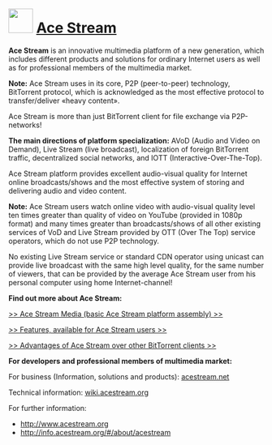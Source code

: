 ﻿# <img src="https://cdn.jsdelivr.net/gh/chtof/chocolatey-packages/automatic/acestream/acestream.png" width="48" height="48"/> [Ace Stream](https://chocolatey.org/packages/acestream)

__Ace Stream__ is an innovative multimedia platform of a new generation, which includes different products and solutions for ordinary Internet users as well as for professional members of the multimedia market.

  __Note:__ Ace Stream uses in its core, P2P (peer-to-peer) technology, BitTorrent protocol, which is acknowledged as the most effective protocol to transfer/deliver «heavy content».

Ace Stream is more than just BitTorrent client for file exchange via P2P-networks!

__The main directions of platform specialization:__ AVoD (Audio and Video on Demand), Live Stream (live broadcast), localization of foreign BitTorrent traffic, decentralized social networks, and IOTT (Interactive-Over-The-Top).

Ace Stream platform provides excellent audio-visual quality for Internet online broadcasts/shows and the most effective system of storing and delivering audio and video content.

  __Note:__ Ace Stream users watch online video with audio-visual quality level ten times greater than quality of video on YouTube (provided in 1080p format) and many times greater than broadcasts/shows of all other existing services of VoD and Live Stream provided by OTT (Over The Top) service operators, which do not use P2P technology.

No existing Live Stream service or standard CDN operator using unicast can provide live broadcast with the same high level quality, for the same number of viewers, that can be provided by the average Ace Stream user from his personal computer using home Internet-channel!

__Find out more about Ace Stream:__

[>> Ace Stream Media (basic Ace Stream platform assembly) >>](http://info.acestream.org)

[>> Features, available for Ace Stream users >>](http://info.acestream.org)

[>> Advantages of Ace Stream over other BitTorrent clients >>](http://info.acestream.org)

__For developers and professional members of multimedia market:__

For business (Information, solutions and products): [acestream.net](http://acestream.net)

Technical information: [wiki.acestream.org](http://wiki.acestream.org)

For further information:
- http://www.acestream.org
- http://info.acestream.org/#/about/acestream
